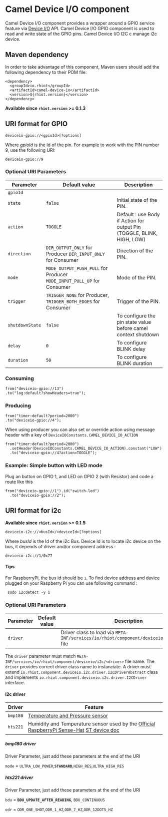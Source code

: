 # Camel Device I/O component

Camel Device I/O component provides a wrapper around a GPIO service feature via [Device I/O](http://openjdk.java.net/projects/dio/) API. Camel Device I/O GPIO component is used to read and write state of the GPIO pins. Camel Device I/O I2C c manage i2c device.

## Maven dependency

In order to take advantage of this component, Maven users should add the following dependency to their POM file:

    <dependency>
      <groupId>io.rhiot</groupId>
      <artifactId>camel-device-io</artifactId>
      <version>${rhiot.version}</version>
    </dependency>

**Available since `rhiot.version` >= 0.1.3**


## URI format for GPIO

    deviceio-gpio://<gpioId>[?options]

Where *gpioId* is the Id of the pin. For example to work with the PIN number 9, use the following URI:

    deviceio-gpio://9


### Optional URI Parameters

| Parameter      | Default value      | Description          |
|----------------|--------------------|----------------------|
| `gpioId`       |                    |                               |
| `state`        |    `false`         | Initial state of the PIN.     |
| `action`       |   `TOGGLE`            | Default : use Body if Action for output Pin (TOGGLE, BLINK, HIGH, LOW)|
| `direction`        |    `DIR_OUTPUT_ONLY` for Producer    `DIR_INPUT_ONLY` for Consumer      | Direction of the PIN.     |
| `mode`        |    `MODE_OUTPUT_PUSH_PULL` for Producer    `MODE_INPUT_PULL_UP` for Consumer      | Mode of the PIN.     |
| `trigger`        |    `TRIGGER_NONE` for Producer,   `TRIGGER_BOTH_EDGES` for Consumer      | Trigger of the PIN.   |
| `shutdownState`        | `false`                       | To configure the pin state value before camel context shutdown        |
| `delay`        | `0`                       | To configure BLINK delay        |
| `duration`     | `50`                      | To configure BLINK duration        |


### Consuming

    from("deviceio-gpio://13")
    .to("log:default?showHeaders=true");

### Producing

    from("timer:default?period=2000")
    .to("deviceio-gpio://4");

When using producer you can also set or override action using message header with a key of `DeviceIOConstants.CAMEL_DEVICE_IO_ACTION`

    from("timer:default?period=2000")
      .setHeader(DeviceIOConstants.CAMEL_DEVICE_IO_ACTION).constant("LOW")
      .to("deviceio-gpio://4?action=TOGGLE");

### Example: Simple button with LED mode

Plug an button on GPIO 1, and LED on GPIO 2 (with Resistor) and code a route like this

    from("deviceio-gpio://1").id("switch-led")
      .to("deviceio-gpio://2");

## URI format for i2c

**Available since `rhiot.version` >= 0.1.5**


    deviceio-i2c://<busId>/<deviceId>[?options]

Where *busId* is the Id of the i2c Bus. Device Id is to locate i2c device on the bus, it depends of driver and/or component address :

    deviceio-i2c://1/0x77
    
#### Tips
   
For RaspberryPi, the bus id should be `1`. To find device address and device plugged on your Raspberry Pi you can use following command :
   
     sudo i2cdetect -y 1


### Optional URI Parameters

| Parameter      | Default value      | Description          |
|----------------|--------------------|----------------------|
| `driver`       |                    | Driver class to load via `META-INF/services/io/rhiot/component/deviceio/i2c/<driver>` file |


The `driver` parameter must match `META-INF/services/io/rhiot/component/deviceio/i2c/<driver>` file name. The `driver` provides correct driver class name to instanciate. A driver must extend `io.rhiot.component.deviceio.i2c.driver.I2CDriverAbstract` class and implements `io.rhiot.component.deviceio.i2c.driver.I2CDriver` interface.

#### i2c driver

| Driver | Feature |
|--------|---------|
| `bmp180`    | [Temperature and Pressure sensor](http://www.adafruit.com/products/1603) |
| `hts221`    | Humidity and Temperature sensor used by the [Official RaspberryPi Sense-Hat](https://www.raspberrypi.org/products/sense-hat/) [ST device doc](http://www.st.com/web/en/resource/technical/document/datasheet/DM00116291.pdf)    |

##### bmp180 driver

Driver Parameter, just add these parameters at the end of the URI

`mode` = `ULTRA_LOW_POWER`,**`STANDARD`**,`HIGH_RES`,`ULTRA_HIGH_RES`

##### hts221 driver

Driver Parameter, just add these parameters at the end of the URI
  
`bdu` = **`BDU_UPDATE_AFTER_READING`**, `BDU_CONTINUOUS`

`odr` = `ODR_ONE_SHOT`,`ODR_1_HZ`,`ODR_7_HZ`,`ODR_12DOT5_HZ`

